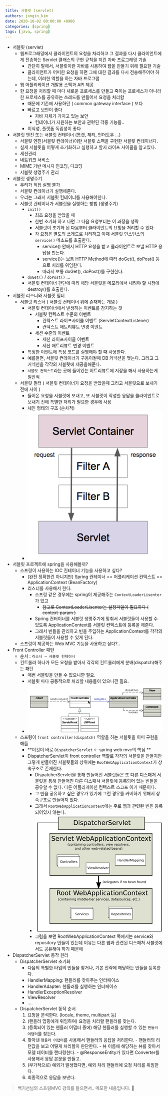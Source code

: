 ```yaml
---
title: 서블릿 (servlet)
authors: jongin_kim
date: 2020-10-02 00:00:00 +0900
categories: [spring]
tags: [java, spring]
---
```

- 서블릿 (servlet)
  - 웹프로그래밍에서 클라이언트의 요청을 처리하고 그 결과를 다시 클라이언트에게 전송하는 Servlet 클래스의 구현 규칙을 지킨 자바 프로그래밍 기술
    - 간단히 말해서, 서블릿이란 자바를 사용하여 웹을 만들기 위해 필요한 기술
    - 클라이언트가 어떠한 요청을 하면 그에 대한 결과를 다시 전송해주어야 하는데, 이러한 역할을 하는 자바 프로그램
  - 웹 어플리케이션 개발용 스펙과 API 제공
  - 한 요청을 처리할 때 마다 새로운 프로세스를 만들고 죽이는 프로세스가 아니라 한 프로세스를 공유하는 쓰레드를 만들어서 요청을 처리함
    - 때문에 기존에 사용하던 ( common gateway interface ) 보다 
    - 빠르고 보안이 좋다
      - 자바 자체가 가지고 있는 보안
      - 컨테이너가 지원하는 보안과 관련된 각종 기능들..
    - 이식성, 플랫폼 독립성이 좋다
- 서블릿 엔진 또는 서블릿 컨테이너 (톰캣, 제티, 언더토우 ...)
  - 서블릿 엔진(서블릿 컨테이너)이란 서블릿 스펙을 구현한 서블릿 컨테이너다.
  - 실제 서블릿을 어떻게 초기화하고 실행하고 할지 라이프 사이클을 알고있다.
  - 세션관리
  - 네트워크 서비스
  - MIME 기반 메시지 인코딩, 디코딩
  - 서블릿 생명주기 관리
- 서블릿 생명주기
  - 우리가 직접 실행 불가
  - 서블릿 컨테이너가 실행해준다.
  - 우리는 그래서 서블릿 컨테이너를 사용해야한다.
  - 서블릿 컨테이너가 서블릿을 실행하는 방법 (생명주기)
    - `init()`
      - 최초 요청을 받았을 때
      - 한번 초기화 하고 나면 그 다음 요청부터는 이 과정을 생략
      - 서블릿이 초기화 된 다음부터 클라이언트의 요청을 처리할 수 있다. 
      - 각 요청은 별도의 쓰레드로 처리하고 이때 서블릿 인스턴스의 `service()` 메소드를 호출한다.
        - service() 안에서 HTTP 요청을 받고 클라이언트로 보낼 HTTP 응답을 만든다.
        - service()는 보통 HTTP Method에 따라 doGet(), doPost() 등으로 처리를 위임한다.
        - 따라서 보통 doGet(), doPost()를 구현한다.
    - `doGet()` / `doPost()` ...
    - 서블릿 컨테이너 판단에 따라 해당 서블릿을 메모리에서 내려야 할 시점에 destroy()를 호출한다.
- 서블릿 리스너와 서블릿 필터
  - 서블릿 리스너 ( 서블릿 컨테이너 위에 존재하는 개념 )
    - 서블릿 컨테이너에서 발생하는 이벤트를 감지하는 것
      - 서블릿 컨텍스트 수준의 이벤트
        - 컨텍스트 라이프사이클 이벤트 (ServletContextListener)
        - 컨텍스트 애트리뷰트 변경 이벤트
      - 세션 수준의 이벤트
        - 세션 라이프사이클 이벤트
        - 세션 애트리뷰트 변경 이벤트
    - 특정한 이벤트에 특정 코드를 실행해야 할 때 사용한다.
    - 예를들면, 서블릿 컨테이너가 구동이될때 DB 커넥션을 맺는다. 그리고 그 커넥션을 각각의 서블릿에 제공을해준다.
    - `서블릿 컨텍스트`라는 곳에 들어있는 어트리뷰트에 저장을 해서 사용하는게 일반적
  - 서블릿 필터 ( 서블릿 컨테이너가 요청을 받았을때 그리고 서블릿으로 보내기 전에 사이 )
    - 들어온 요청을 서블릿에 보내고, 또 서블릿이 작성한 응답을 클라이언트로 보내기 전에 특별한 처리가 필요한 경우에 사용
    - 체인 형태의 구조 (순차적)
    - ![](/assets/img/posts/2.png)
- 서블릿 프로젝트에 spring을 사용해볼까?
  - 스프링이 사용하는 IOC 컨테이너 기능을 사용하고 싶다?
    - (완전 정확한건 아니지만) Spring 컨테이너 == 어플리케이션 컨텍스트 == ApplicationContext (BeanFactory) 
    - 리스너를 사용해서 한다.
      - 스프링 같은 경우에는 spring이 제공해주는 `ContextLoaderLisenter` 가 있고
        - ~~참고로 ContextLoaderLisenter는 설정파일이 필요하다 ( context-param )~~
      - Spring 컨터이너를 서블릿 생명주기에 맞춰서 서블릿들이 사용할 수 있도록 ApplicationContext를 서블릿 컨텍스트에 등록을 해준다.
      - 그래서 빈들을 관리하고 빈을 주입하는 ApplicationContext를 각각의 서블릿들이 사용할 수 있게 된다.
  - 스프링이 제공하는 Web MVC 기능을 사용하고 싶다?..
- Front Controller 패턴
  - 순서 : `리스너 → 서블릿 컨테이너`
  - 컨트롤러 하나가 모든 요청을 받아서 각각의 컨트롤러에게 분배(dispatch)해주는 패턴
    - 매번 서블릿을 만들 수 없으니깐 필요.
    - 서블릿 마다 공통적으로 처리할 내용들이 있으니깐 필요.
    - ![](/assets/img/posts/3.png)
  - 스프링이 `front controller(dispatch)` 역할을 하는 서블릿을 이미 구현을 해둠
    - **이것이 바로 `DispatcherServlet` ← spring web mvc의 핵심 **
    - DispatcherServlet이 front controller 역할로 각각의 서블릿을 만들지만 그렇게 만들어진 서블릿들의 상위에는 `RootWebApplicationContext`가 상속구조로 존재한다.
      - DispatcherServlet을 통해 만들어진 서블릿들은 또 다른 디스패쳐 서블릿을 통해 만들어진 다른 디스패쳐 서블릿에 등록되어 있는 빈들을 공유할 수 없다. 다른 어플리케이션 컨텍스트 스코프 이기 때문이다.
      - 그 빈을 공유하고 싶은 경우가 있기에 그런 경우를 커버하기 위해서 상속구조로 만들어져 있다.
      - 그래서 `RootWebApplicationContext`에는 주로 웹과 관련된 빈은 등록되어있지 않는다.
      - ![](/assets/img/posts/4.png)
      - 그림을 보면 RootWebApplicationContext 쪽에서는 service와 repository 빈들이 있는데 이유는 다른 웹과 관련된 디스패쳐 서블릿에서도 공유해야 하기 때문에
- DispatcherServlet 동작 원리
  - DispatcherServlet 초기화
    - 다음의 특별한 타입의 빈들을 찾거나, 기본 전략에 해당하는 빈들을 등록한다.
    - HandlerMapping: 핸들러를 찾아주는 인터페이스
    - HandlerAdapter: 핸들러를 실행하는 인터페이스
    - HandlerExceptionResolver
    - ViewResolver
    - ....
  - DispatcherServlet 동작 순서
      1. 요청을 분석한다. (locale, theme, multipart 등)
      2. (핸들러 맵핑에게 위임하여) 요청을 처리할 핸들러를 찾는다.
      3. (등록되어 있는 핸들러 어댑터 중에) 해당 핸들러를 실행할 수 있는 `핸들러 어댑터`를 찾는다.
      4. 찾아낸 `핸들러 어댑터`를 사용해서 핸들러의 응답을 처리한다.
        - 핸들러의 리턴값을 보고 어떻게 처리할지 판단한다.
        - 뷰 이름에 해당하는 뷰를 찾아서 모델 데이터를 랜더링한다.
        - @ResponseEntity가 있다면 Converter를 사용해서 응답 본문을 만들고.
     5. (부가적으로) 예외가 발생했다면, 예외 처리 핸들러에 요청 처리를 위임한다.
     6. 최종적으로 응답을 보낸다.

> 백기선님의 스프링MVC 강의를 들으면서.. 메모한 내용입니다. :pray: